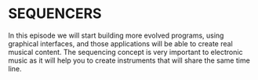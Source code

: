 # SEQUENCERS

In this episode we will start building more evolved programs, using graphical interfaces, and those applications will be able to create real musical content. The sequencing concept is very important to electronic music as it will help you to create instruments that will share the same time line.